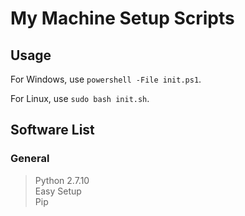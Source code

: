 # My Machine Setup Scripts

## Usage

For Windows, use `powershell -File init.ps1`.

For Linux, use `sudo bash init.sh`.

## Software List

### General

> Python 2.7.10  
> Easy Setup  
> Pip
